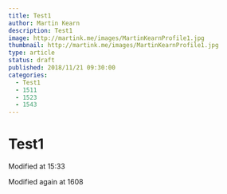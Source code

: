 ```yaml
---
title: Test1
author: Martin Kearn
description: Test1
image: http://martink.me/images/MartinKearnProfile1.jpg
thumbnail: http://martink.me/images/MartinKearnProfile1.jpg
type: article
status: draft
published: 2018/11/21 09:30:00
categories: 
  - Test1
  - 1511
  - 1523
  - 1543
---
```


# Test1

Modified at 15:33

Modified again at 1608
